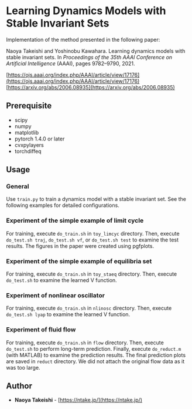 # Learning Dynamics Models with Stable Invariant Sets

Implementation of the method presented in the following paper:

Naoya Takeishi and Yoshinobu Kawahara.
Learning dynamics models with stable invariant sets.
In *Proceedings of the 35th AAAI Conference on Artificial Intelligence* (AAAI), pages 9782–9790, 2021.

[https://ojs.aaai.org/index.php/AAAI/article/view/17176](https://ojs.aaai.org/index.php/AAAI/article/view/17176)
[https://arxiv.org/abs/2006.08935](https://arxiv.org/abs/2006.08935)

## Prerequisite

- scipy
- numpy
- matplotlib
- pytorch 1.4.0 or later
- cvxpylayers
- torchdiffeq

## Usage

### General

Use `train.py` to train a dynamics model with a stable invariant set. See the following examples for detailed configurations.

### Experiment of the simple example of limit cycle

For training, execute `do_train.sh` in `toy_limcyc` directory. Then, execute `do_test.sh traj`, `do_test.sh vf`, or `do_test.sh test` to examine the test results. The figures in the paper were created using pgfplots.

### Experiment of the simple example of equilibria set

For training, execute `do_train.sh` in `toy_staeq` directory. Then, execute `do_test.sh` to examine the learned V function.

### Experiment of nonlinear oscillator

For training, execute `do_train.sh` in `nlinosc` directory. Then, execute `do_test.sh lyap` to examine the learned V function.

### Experiment of fluid flow

For training, execute `do_train.sh` in `flow` directory. Then, execute `do_test.sh` to perform long-term prediction. Finally, execute `do_reduct.m` (with MATLAB) to examine the prediction results. The final prediction plots are saved in `reduct` directory. We did not attach the original flow data as it was too large.

## Author

*  **Naoya Takeishi** - [https://ntake.jp/](https://ntake.jp/)
